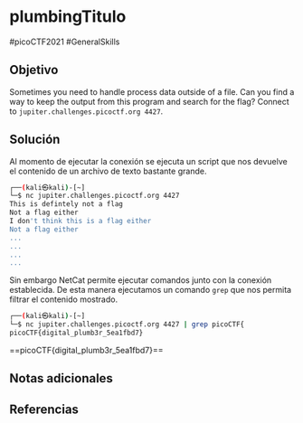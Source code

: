 # plumbingTitulo
#picoCTF2021 #GeneralSkills 
## Objetivo
Sometimes you need to handle process data outside of a file. Can you find a way to keep the output from this program and search for the flag? Connect to `jupiter.challenges.picoctf.org 4427`.
## Solución
Al momento de ejecutar la conexión se ejecuta un script que nos devuelve el contenido de un archivo de texto bastante grande.

```bash
┌──(kali㉿kali)-[~]
└─$ nc jupiter.challenges.picoctf.org 4427
This is defintely not a flag
Not a flag either
I don't think this is a flag either
Not a flag either
...
...
...
...
```

Sin embargo NetCat permite ejecutar comandos junto con la conexión establecida. De esta manera ejecutamos un comando `grep` que nos permita filtrar el contenido mostrado.

```bash
┌──(kali㉿kali)-[~]
└─$ nc jupiter.challenges.picoctf.org 4427 | grep picoCTF{
picoCTF{digital_plumb3r_5ea1fbd7}
```

==picoCTF{digital_plumb3r_5ea1fbd7}==

## Notas adicionales

## Referencias